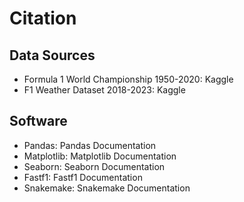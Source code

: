 # Citation

## Data Sources
- Formula 1 World Championship 1950-2020: Kaggle
- F1 Weather Dataset 2018-2023: Kaggle

## Software
- Pandas: Pandas Documentation
- Matplotlib: Matplotlib Documentation
- Seaborn: Seaborn Documentation
- Fastf1: Fastf1 Documentation
- Snakemake: Snakemake Documentation